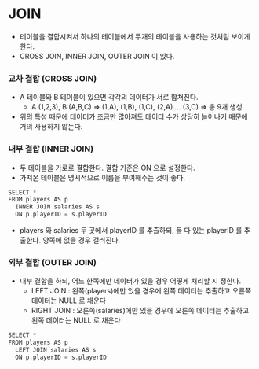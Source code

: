 JOIN
=====
- 테이블을 결합시켜서 하나의 테이블에서 두개의 테이블을 사용하는 것처럼 보이게 한다.
- CROSS JOIN, INNER JOIN, OUTER JOIN 이 있다.

### 교차 결합 (CROSS JOIN)
- A 테이블와 B 테이블이 있으면 각각의 데이터가 서로 합쳐진다.
  - A (1,2,3), B (A,B,C) => (1,A), (1,B), (1,C), (2,A) ... (3,C) => 총 9개 생성
- 위의 특성 때문에 데이터가 조금만 많아져도 데이터 수가 상당히 늘어나기 때문에 거의 사용하지 않는다.

### 내부 결합 (INNER JOIN)
- 두 테이블을 가로로 결합한다. 결합 기준은 ON 으로 설정한다.
- 가져온 테이블은 명시적으로 이름을 부여해주는 것이 좋다.
```C
SELECT *
FROM players AS p
  INNER JOIN salaries AS s
  ON p.playerID = s.playerID
```
- players 와 salaries 두 곳에서 playerID 를 추출하되, 둘 다 있는 playerID 를 추출한다. 양쪽에 없을 경우 걸러진다.

### 외부 결합 (OUTER JOIN)
- 내부 결합을 하되, 어느 한쪽에만 데이터가 있을 경우 어떻게 처리할 지 정한다.
  - LEFT JOIN : 왼쪽(players)에만 있을 경우에 왼쪽 데이터는 추출하고 오른쪽 데이터는 NULL 로 채운다
  - RIGHT JOIN : 오른쪽(salaries)에만 있을 경우에 오른쪽 데이터는 추출하고 왼쪽 데이터는 NULL 로 채운다

```C
SELECT *
FROM players AS p
  LEFT JOIN salaries AS s
  ON p.playerID = s.playerID
```
